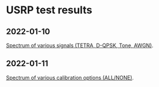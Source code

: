 # USRP test results

## 2022-01-10

[Spectrum of various signals (TETRA, D-QPSK, Tone, AWGN)](2022-01-10/README.md).

## 2022-01-11

[Spectrum of various calibration options (ALL/NONE)](2022-01-11/README.md).
